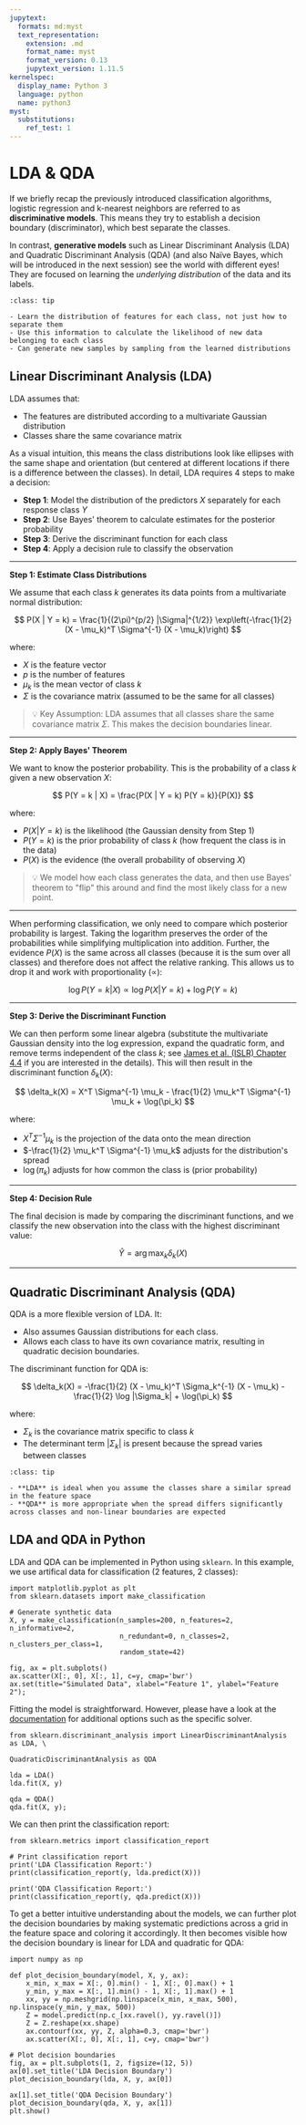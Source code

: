 ```yaml
---
jupytext:
  formats: md:myst
  text_representation:
    extension: .md
    format_name: myst
    format_version: 0.13
    jupytext_version: 1.11.5
kernelspec:
  display_name: Python 3
  language: python
  name: python3
myst:
  substitutions:
    ref_test: 1
---
```


# <i class="fa-solid fa-divide"></i> LDA & QDA


If we briefly recap the previously introduced classification algorithms, logistic regression and k-nearest neighbors are referred to as **discriminative models**. This means they try to establish a decision boundary (discriminator), which best separate the classes. 

In contrast, **generative models** such as Linear Discriminant Analysis (LDA) and Quadratic Discriminant Analysis (QDA) (and also Naïve Bayes, which will be introduced in the next session) see the world with different eyes! They are focused on learning the *underlying distribution* of the data and its labels.

```{admonition} Generative models
:class: tip

- Learn the distribution of features for each class, not just how to separate them
- Use this information to calculate the likelihood of new data belonging to each class
- Can generate new samples by sampling from the learned distributions
```

## Linear Discriminant Analysis (LDA)

LDA assumes that:

- The features are distributed according to a multivariate Gaussian distribution
- Classes share the same covariance matrix

As a visual intuition, this means the class distributions look like ellipses with the same shape and orientation (but centered at different locations if there is a difference between the classes). In detail, LDA requires 4 steps to make a decision:

- **Step 1**: Model the distribution of the predictors $X$ separately for each response class $Y$
- **Step 2**: Use Bayes' theorem to calculate estimates for the posterior probability
- **Step 3**: Derive the discriminant function for each class
- **Step 4**: Apply a decision rule to classify the observation

---

**Step 1: Estimate Class Distributions**

We assume that each class $k$ generates its data points from a multivariate normal distribution:

$$
P(X | Y = k) = \frac{1}{(2\pi)^{p/2} |\Sigma|^{1/2}} \exp\left(-\frac{1}{2} (X - \mu_k)^T \Sigma^{-1} (X - \mu_k)\right)
$$

where:

- $X$ is the feature vector
- $p$ is the number of features
- $\mu_k$ is the mean vector of class $k$
- $\Sigma$ is the covariance matrix (assumed to be the same for all classes)

> 💡 Key Assumption: LDA assumes that all classes share the same covariance matrix $\Sigma$. This makes the decision boundaries linear.

---

**Step 2: Apply Bayes' Theorem**

We want to know the posterior probability. This is the probability of a class $k$ given a new observation $X$:

$$
P(Y = k | X) = \frac{P(X | Y = k) P(Y = k)}{P(X)}
$$

where:

- $P(X | Y = k)$ is the likelihood (the Gaussian density from Step 1)
- $P(Y = k)$ is the prior probability of class $k$ (how frequent the class is in the data)
- $P(X)$ is the evidence (the overall probability of observing $X$)

> 💡 We model how each class generates the data, and then use Bayes' theorem to "flip" this around and find the most likely class for a new point.

---

When performing classification, we only need to compare which posterior probability is largest. Taking the logarithm preserves the order of the probabilities while simplifying multiplication into addition. Further, the evidence $P(X)$ is the same across all classes (because it is the sum over all classes) and therefore does not affect the relative ranking. This allows us to drop it and work with proportionality ($\propto$):

$$
\log P(Y = k | X) \propto \log P(X | Y = k) + \log P(Y = k)
$$

---

**Step 3: Derive the Discriminant Function**

We can then perform some linear algebra (substitute the multivariate Gaussian density into the log expression, expand the quadratic form, and remove terms independent of the class $k$; see [James et al. (ISLR) Chapter 4.4](https://www.statlearning.com/) if you are interested in the details). This will then result in the discriminant function $\delta_k(X)$:

$$
\delta_k(X) = X^T \Sigma^{-1} \mu_k - \frac{1}{2} \mu_k^T \Sigma^{-1} \mu_k + \log(\pi_k)
$$

where:

- $X^T \Sigma^{-1} \mu_k$ is the projection of the data onto the mean direction
- $-\frac{1}{2} \mu_k^T \Sigma^{-1} \mu_k$ adjusts for the distribution's spread
- $\log(\pi_k)$ adjusts for how common the class is (prior probability)

---

**Step 4: Decision Rule**

The final decision is made by comparing the discriminant functions, and we classify the new observation into the class with the highest discriminant value:

$$
\hat{Y} = \arg \max_k \delta_k(X)
$$

---

## Quadratic Discriminant Analysis (QDA)

QDA is a more flexible version of LDA. It:
- Also assumes Gaussian distributions for each class.
- Allows each class to have its own covariance matrix, resulting in quadratic decision boundaries.

The discriminant function for QDA is:

$$
\delta_k(X) = -\frac{1}{2} (X - \mu_k)^T \Sigma_k^{-1} (X - \mu_k) - \frac{1}{2} \log |\Sigma_k| + \log(\pi_k)
$$

where:
- $\Sigma_k$ is the covariance matrix specific to class $k$
- The determinant term $|\Sigma_k|$ is present because the spread varies between classes 


```{admonition} Choosing Between LDA and QDA
:class: tip

- **LDA** is ideal when you assume the classes share a similar spread in the feature space
- **QDA** is more appropriate when the spread differs significantly across classes and non-linear boundaries are expected
```


## LDA and QDA in Python

LDA and QDA can be implemented in Python using `sklearn`. In this example, we use artifical data for classification (2 features, 2 classes):

```{code-cell} ipython3
import matplotlib.pyplot as plt
from sklearn.datasets import make_classification

# Generate synthetic data
X, y = make_classification(n_samples=200, n_features=2, n_informative=2, 
                           n_redundant=0, n_classes=2, n_clusters_per_class=1, 
                           random_state=42)

fig, ax = plt.subplots()
ax.scatter(X[:, 0], X[:, 1], c=y, cmap='bwr')
ax.set(title="Simulated Data", xlabel="Feature 1", ylabel="Feature 2");
```

Fitting the model is straightforward. However, please have a look at the [documentation](https://scikit-learn.org/stable/api/sklearn.discriminant_analysis.html) for additional options such as the specific solver.

```{code-cell} ipython3
from sklearn.discriminant_analysis import LinearDiscriminantAnalysis as LDA, \
                                          QuadraticDiscriminantAnalysis as QDA

lda = LDA()
lda.fit(X, y)

qda = QDA()
qda.fit(X, y);
```

We can then print the classification report:

```{code-cell} ipython3
from sklearn.metrics import classification_report

# Print classification report
print('LDA Classification Report:')
print(classification_report(y, lda.predict(X)))

print('QDA Classification Report:')
print(classification_report(y, qda.predict(X)))
```

To get a better intuitive understanding about the models, we can further plot the decision boundaries by making systematic predictions across a grid in the feature space and coloring it accordingly. It then becomes visible how the decision boundary is linear for LDA and quadratic for QDA:

```{code-cell} ipython3
import numpy as np

def plot_decision_boundary(model, X, y, ax):
    x_min, x_max = X[:, 0].min() - 1, X[:, 0].max() + 1
    y_min, y_max = X[:, 1].min() - 1, X[:, 1].max() + 1
    xx, yy = np.meshgrid(np.linspace(x_min, x_max, 500), np.linspace(y_min, y_max, 500))
    Z = model.predict(np.c_[xx.ravel(), yy.ravel()])
    Z = Z.reshape(xx.shape)
    ax.contourf(xx, yy, Z, alpha=0.3, cmap='bwr')
    ax.scatter(X[:, 0], X[:, 1], c=y, cmap='bwr')

# Plot decision boundaries
fig, ax = plt.subplots(1, 2, figsize=(12, 5))
ax[0].set_title('LDA Decision Boundary')
plot_decision_boundary(lda, X, y, ax[0])

ax[1].set_title('QDA Decision Boundary')
plot_decision_boundary(qda, X, y, ax[1])
plt.show()
```